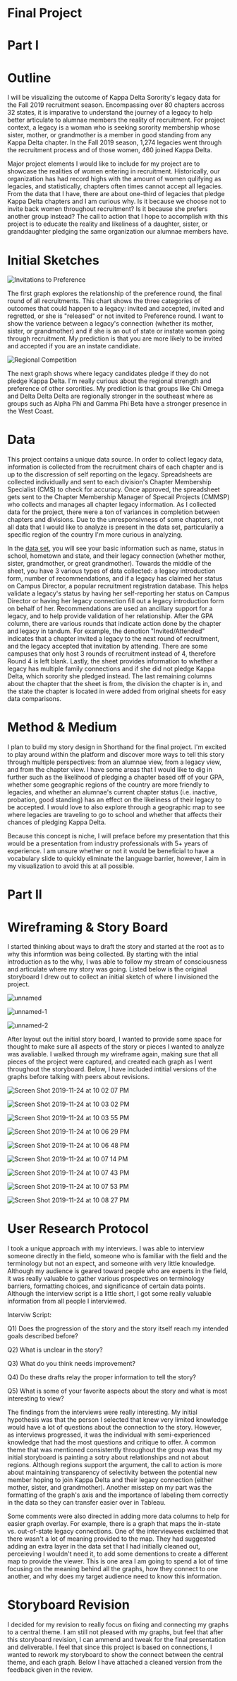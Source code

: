 # Final Project

# Part I
   #  Outline

I will be visualizing the outcome of Kappa Delta Sorority's legacy data for the Fall 2019 recruitment season. Encompassing over 80 chapters accross 32 states, it is imparative to understand the journey of a legacy to help better articulate to alumnae members the reality of recruitment. For project context, a legacy is a woman who is seeking sorority membership whose sister, mother, or grandmother is a member in good standing from any Kappa Delta chapter. In the Fall 2019 season, 1,274 legacies went through the recruitment process and of those women, 460 joined Kappa Delta. 

Major project elements I would like to include for my project are to showcase the realities of women entering in recruitment. Historically, our organization has had record highs with the amount of women qulifying as legacies, and statistically, chapters often times cannot accept all legacies. From the data that I have, there are about one-third of legacies that pledge Kappa Delta chapters and I am curious why. Is it because we choose not to invite back women throughout recruitment? Is it because she prefers another group instead? The call to action that I hope to accomplish with this project is to educate the reality and likeliness of a daughter, sister, or granddaughter pledging the same organization our alumnae members have. 

   # Initial Sketches

![Invitations to Preference](https://user-images.githubusercontent.com/57073608/69018626-3dc26980-097b-11ea-8b22-6d2f59226869.jpeg)

The first graph explores the relationship of the preference round, the final round of all recruitments. This chart shows the three categories of outcomes that could happen to a legacy: invited and accepted, invited and regretted, or she is "released" or not invited to Preference round. I want to show the varience between a legacy's connection (whether its mother, sister, or grandmother) and if she is an out of state or instate woman going through recruitment. My prediction is that you are more likely to be invited and accepted if you are an instate candidiate.


![Regional Competition](https://user-images.githubusercontent.com/57073608/69018654-63e80980-097b-11ea-8d79-8208b13e10c3.jpeg)

The next graph shows where legacy candidates pledge if they do not pledge Kappa Delta. I'm really curious about the regional strength and preference of other sororities. My prediction is that groups like Chi Omega and Delta Delta Delta are regionally stronger in the southeast where as groups such as Alpha Phi and Gamma Phi Beta have a stronger presence in the West Coast.  


   # Data

This project contains a unique data source. In order to collect legacy data, information is collected from the recruitment chairs of each chapter and is up to the discression of self reporting on the legacy. Spreadsheets are collected individually and sent to each division's Chapter Membership Specialist (CMS) to check for accuracy. Once approved, the spreadsheet gets sent to the Chapter Membership Manager of Specail Projects (CMMSP) who collects and manages all chapter legacy information. As I collected data for the project, there were a ton of variances in completion between chapters and divisions. Due to the unresponsivness of some chapters, not all data that I would like to analyze is present in the data set, particularily a specific region of the country I'm more curious in analyzing. 

In the [data set](https://drive.google.com/file/d/1v9Me29Uc3qswu1SFHU3SZmuPwNWHQopV/view?usp=sharing), you will see your basic information such as name, status in school, hometown and state, and their legacy connection (whether mother, sister, grandmother, or great grandmother). Towards the middle of the sheet, you have 3 various types of data collected: a legacy introduction form, number of recommendations, and if a legacy has claimed her status on Campus Director, a popular recruitment registration database. This helps validate a legacy's status by having her self-reporting her status on Campus Director or having her legacy connection fill out a legacy introduction form on behalf of her. Recommendations are used an ancillary support for a legacy, and to help provide validation of her relationship. After the GPA column, there are various rounds that indicate action done by the chapter and legacy in tandum. For example, the denotion "Invited/Attended" indicates that a chapter invited a legacy to the next round of recruitment, and the legacy accepted that invitation by attending. There are some campuses that only host 3 rounds of recruitment instead of 4, therefore Round 4 is left blank. Lastly, the sheet provides information to whether a legacy has multiple family connections and if she did not pledge Kappa Delta, which sorority she pledged instead. The last remaining columns about the chapter that the sheet is from, the division the chapter is in, and the state the chapter is located in were added from original sheets for easy data comparisons. 



   # Method & Medium

I plan to build my story design in Shorthand for the final project. I'm excited to play around within the platform and discover more ways to tell this story through multiple perspectives: from an alumnae view, from a legacy view, and from the chapter view. I have some areas that I would like to dig in further such as the likelihood of pledging a chapter based off of your GPA, whether some geographic regions of the country are more friendly to legacies, and whether an alumnae's current chapter status (i.e. inactive, probation, good standing) has an effect on the likeliness of their legacy to be accepted. I would love to also explore through a geographic map to see where legacies are traveling to go to school and whether that affects their chances of pledging Kappa Delta. 

Because this concept is niche, I will preface before my presentation that this would be a presentation from industry professionals with 5+ years of experience. I am unsure whether or not it would be beneficial to have a vocabulary slide to quickly eliminate the language barrier, however, I aim in my visualization to avoid this at all possible. 




# Part II
  # Wireframing & Story Board

I started thinking about ways to draft the story and started at the root as to why this informtion was being collected. By starting with the intial introduction as to the why, I was able to follow my stream of consciousness and articulate where my story was going. Listed below is the original storyboard I drew out to collect an initial sketch of where I invisioned the project.

![unnamed](https://user-images.githubusercontent.com/57073608/69509994-0ae31d00-0f09-11ea-8d06-c58d19acaf57.jpg)

![unnamed-1](https://user-images.githubusercontent.com/57073608/69509989-0880c300-0f09-11ea-8a75-2283626a2f89.jpg)

![unnamed-2](https://user-images.githubusercontent.com/57073608/69509991-09b1f000-0f09-11ea-9660-3b3bb107ff24.jpg)

After layout out the initial story board, I wanted to provide some space for thought to make sure all aspects of the story or pieces I wanted to analyze was avaliable. I walked through my wireframe again, making sure that all pieces of the project were captured, and created each graph as I went throughout the storyboard. Below, I have included intitial versions of the graphs before talking with peers about revisions. 

![Screen Shot 2019-11-24 at 10 02 07 PM](https://user-images.githubusercontent.com/57073608/69509481-4977d800-0f07-11ea-9eb1-26845b86781e.png)


![Screen Shot 2019-11-24 at 10 03 02 PM](https://user-images.githubusercontent.com/57073608/69509610-af645f80-0f07-11ea-93e2-cd6b0101fe81.png)

![Screen Shot 2019-11-24 at 10 03 55 PM](https://user-images.githubusercontent.com/57073608/69509623-b5f2d700-0f07-11ea-91a6-5b130a63c10e.png)


![Screen Shot 2019-11-24 at 10 06 29 PM](https://user-images.githubusercontent.com/57073608/69509634-bdb27b80-0f07-11ea-8953-43be749c159f.png)


![Screen Shot 2019-11-24 at 10 06 48 PM](https://user-images.githubusercontent.com/57073608/69509632-bdb27b80-0f07-11ea-8149-6ed819bf6289.png)


![Screen Shot 2019-11-24 at 10 07 14 PM](https://user-images.githubusercontent.com/57073608/69509638-c1460280-0f07-11ea-98ec-846543dee363.png)


![Screen Shot 2019-11-24 at 10 07 43 PM](https://user-images.githubusercontent.com/57073608/69509643-c60ab680-0f07-11ea-9f49-26895bd252e9.png)


![Screen Shot 2019-11-24 at 10 07 53 PM](https://user-images.githubusercontent.com/57073608/69509631-bd19e500-0f07-11ea-92c1-52846f7e7a34.png)


![Screen Shot 2019-11-24 at 10 08 27 PM](https://user-images.githubusercontent.com/57073608/69509650-cacf6a80-0f07-11ea-843e-b6c5068636d0.png)


   # User Research Protocol

I took a unique approach with my interviews. I was able to interview someone directly in the field, someone who is familiar with the field and the terminology but not an expect, and someone with very little knowledge. Although my audience is geared toward people who are experts in the field, it was really valuable to gather various prospectives on terminology barriers, formatting choices, and significance of certain data points. Although the interview script is a little short, I got some really valuable information from all people I interviewed. 

   Interviw Script:
      
   Q1) Does the progression of the story and the story itself reach my intended goals described before?
   
   Q2) What is unclear in the story?
   
   Q3) What do you think needs improvement?
   
   Q4) Do these drafts relay the proper information to tell the story?
   
   Q5) What is some of your favorite aspects about the story and what is most interesting to view?
   
The findings from the interviews were really interesting. My initial hypothesis was that the person I selected that knew very limited knowledge would have a lot of questions about the connection to the story. However, as interviews progressed, it was the individual with semi-experienced knowledge that had the most questions and critique to offer. A common theme that was mentioned consistently throughout the group was that my initial storyboard is painting a sotry about relationships and not about regions. Although regions support the argument, the call to action is more about maintaining transparency of selectivity between the potential new member hoping to join Kappa Delta and their legacy connection (either mother, sister, and grandmother). Another misstep on my part was the formatting of the graph's axis and the importance of labeling them correctly in the data so they can transfer easier over in Tableau.

Some comments were also directed in adding more data columns to help for easier graph overlay. For example, there is a graph that maps the in-state vs. out-of-state legacy connections. One of the interviewees exclaimed that there wasn't a lot of meaning provided to the map. They had suggested adding an extra layer in the data set that I had initially cleaned out, perceieving I wouldn't need it, to add some dementions to create a different map to provide the viewer. This is one area I am going to spend a lot of time focusing on the meaning behind all the graphs, how they connect to one another, and why does my target audience need to know this information. 


   # Storyboard Revision

I decided for my revision to really focus on fixing and connecting my graphs to a central theme. I am still not pleased with my graphs, but feel that after this storyboard revision, I can ammend and tweak for the final presentation and deliverable. I feel that since this project is based on connections, I wanted to rework my storyboard to show the connect between the central theme, and each graph. Below I have attached a cleaned version from the feedback given in the review. 

